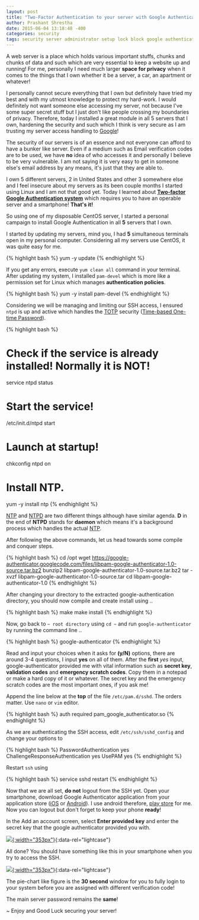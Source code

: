 ```yaml
---
layout: post
title: "Two-Factor Authentication to your server with Google Authenticator!"
author: Prashant Shrestha
date: 2015-06-04 13:18:48 -400
categories: security
tags: security server administrator setup lock block google authenticator time
---
```


A web server is a place which holds various important stuffs, chunks and chunks of data and such which are very essential to keep a website up and running! For me, personally I need much larger **space for privacy** when it comes to the things that I own whether it be a server, a car, an apartment or whatever!

I personally cannot secure everything that I own but definitely have tried my best and with my utmost knowledge to protect my hard-work. I would definitely not want someone else accessing my server, not because I've some super secret stuff but I just don't like people crossing my boundaries of privacy. Therefore, today I installed a great module in all 5 servers that I own, hardening the security and such which I think is very secure as I am trusting my server access handling to [Google](https://www.google.com/)!
<!--excerpt-->
The security of our servers is of an essence and not everyone can afford to have a bunker like server. Even if a medium such as Email verification codes are to be used, we have **no** idea of who accesses it and personally I believe to be very vulnerable.  I am not saying it is very easy to get in someone else's email address by any means, it's just that they are able to.

I own 5 different servers, 2 in United States and other 3 somewhere else and I feel insecure about my servers as its been couple months I started using Linux and I am not that good yet. Today I learned about [**Two-factor Google Authentication system**](https://github.com/google/google-authenticator) which requires you to have an operable server and a smartphone! **That's it!**

So using one of my disposable CentOS server, I started a personal campaign to install Google Authentication in all **5** servers that I own.

I started by updating my servers, mind you, I had **5** simultaneous terminals open in my personal computer. Considering all my servers use CentOS, it was quite easy for me.

{% highlight bash %}
yum -y update
{% endhighlight %}

If you get any errors, execute `yum clean all` command in your terminal. After updating my system, I installed `pam-devel` which is more like a permission set for Linux which manages **authentication policies**.

{% highlight bash %}
yum -y install pam-devel
{% endhighlight %}

Considering we will be managing and limiting our SSH access, I ensured `ntpd` is up and active which handles the [TOTP](http://en.wikipedia.org/wiki/Time-based_One-time_Password_Algorithm) security ([Time-based One-time Password](http://en.wikipedia.org/wiki/Time-based_One-time_Password_Algorithm)).

{% highlight bash %}
# Check if the service is already installed! Normally it is NOT!
service ntpd status

# Start the service!
/etc/init.d/ntpd start

# Launch at startup!
chkconfig ntpd on

# Install NTP.
yum -y install ntp
{% endhighlight %}

[NTP](http://en.wikipedia.org/wiki/Network_Time_Protocol) and [NTPD](http://en.wikipedia.org/wiki/Ntpd) are two different things although have similar agenda. **D** in the end of **NTPD** stands for **daemon** which means it's a background process which handles the actual [NTP](http://en.wikipedia.org/wiki/Network_Time_Protocol).

After following the above commands, let us head towards some compile and conquer steps.

{% highlight bash %}
cd /opt
wget https://google-authenticator.googlecode.com/files/libpam-google-authenticator-1.0-source.tar.bz2
bunzip2 libpam-google-authenticator-1.0-source.tar.bz2
tar -xvzf libpam-google-authenticator-1.0-source.tar
cd libpam-google-authenticator-1.0
{% endhighlight %}

After changing your directory to the extracted google-authentication directory, you should now compile and create install using ..

{% highlight bash %}
make
make install
{% endhighlight %}

Now, go back to `~ root directory` using `cd ~` and run `google-authenticator` by running the command line ..

{% highlight bash %}
google-authenticator
{% endhighlight %}

Read and input your choices when it asks for **(y/N)** options, there are around 3-4 questions, I input **yes** on all of them. After the **first** *yes* input, google-authenticator provided me with vital information such as **secret key**, **validation codes** and **emergency scratch codes**. Copy them in a notepad or make a hard copy of it or whatever. The secret key and the emergency scratch codes are the most important ones, if you ask me!

Append the line below at the **top** of the file `/etc/pam.d/sshd`. The orders matter. Use `nano` or `vim` editor.

{% highlight bash %}
auth       required     pam_google_authenticator.so
{% endhighlight %}

As we are authenticating the SSH access, edit `/etc/ssh/sshd_config` and change your options to

{% highlight bash %}
PasswordAuthentication yes
ChallengeResponseAuthentication yes
UsePAM yes
{% endhighlight %}

Restart `ssh` using 

{% highlight bash %}
service sshd restart
{% endhighlight %}

Now that we are all set, **do not** logout from the SSH yet. Open your smartphone, download Google Authenticator application from your application store ([iOS](https://itunes.apple.com/us/app/google-authenticator/id388497605?mt=8) or [Android](https://play.google.com/store/apps/details?id=com.google.android.apps.authenticator2&hl=en)). I use android therefore, [play store](https://play.google.com/store/apps/details?id=com.google.android.apps.authenticator2&hl=en) for me. Now you can logout but don't forget to keep your phone **ready**!

In the Add an account screen, select **Enter provided key** and enter the secret key that the google authenticator provided you with.

[![](https://i.imgur.com/NvwFEml.png){:width="353px"}](https://i.imgur.com/NvwFEml.png){:data-rel="lightcase"}

All done? You should have something like this in your smartphone when you try to access the SSH.

[![](https://i.imgur.com/fxeYqfT.png){:width="353px"}](https://i.imgur.com/fxeYqfT.png){:data-rel="lightcase"}

The pie-chart like figure is the **30 second** window for you to fully login to your system before you are assigned with different verification code!

The main server password remains the **same**!

~ Enjoy and Good Luck securing your server!